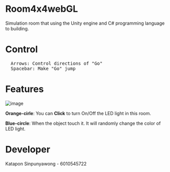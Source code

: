 # Room4x4webGL
Simulation room that using the Unity engine and C# programming language to building.

# Control
<pre>
  Arrows: Control directions of "Go"
  Spacebar: Make "Go" jump
</pre>

# Features
![image](https://user-images.githubusercontent.com/32285642/74772368-6f243b80-52c2-11ea-8f1f-05f91204569e.png)

**Orange-cirle**: You can **Click** to turn On/Off the LED light in this room.

**Blue-circle**: When the object touch it. It will randomly change the color of LED light.

# Developer
Katapon Sinpunyawong - 6010545722
